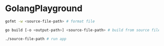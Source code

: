 # GolangPlayground

```bash
gofmt -w <source-file-path> # format file

go build [-o <output-path>] <source-file-path> # build from source file

./source-file-path # run app
```
